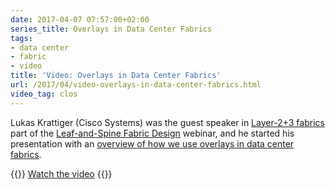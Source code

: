 ```yaml
---
date: 2017-04-07 07:57:00+02:00
series_title: Overlays in Data Center Fabrics
tags:
- data center
- fabric
- video
title: 'Video: Overlays in Data Center Fabrics'
url: /2017/04/video-overlays-in-data-center-fabrics.html
video_tag: clos
---
```

Lukas Krattiger (Cisco Systems) was the guest speaker in [Layer-2+3 fabrics](https://my.ipspace.net/bin/list?id=Clos#Mixed%20Layer-2%20+%20Layer-3%20Fabrics) part of the [Leaf-and-Spine Fabric Design](http://www.ipspace.net/Leaf-and-Spine_Fabric_Architectures) webinar, and he started his presentation with an [overview of how we use overlays in data center fabrics](https://my.ipspace.net/bin/get/Clos/7.53%20-%20Overlays%20in%20Data%20Center%20Fabrics.mp4).

{{<jump>}}
[Watch the video](https://my.ipspace.net/bin/get/Clos/7.53%20-%20Overlays%20in%20Data%20Center%20Fabrics.mp4)
{{</jump>}}
